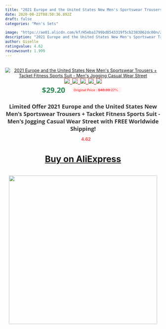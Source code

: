 ```yaml
---
title: "2021 Europe and the United States New Men's Sportswear Trousers + Tacket Fitness Sports Suit - Men's Jogging Casual Wear Street"
date: 2020-08-22T08:50:36.892Z
draft: false
categories: "Men's Sets"

image: "https://ae01.alicdn.com/kf/H5eba1799bd8543319f5cb2383062dc00n/2021-Europe-and-the-United-States-New-Men-s-Sportswear-Trousers-Tacket-Fitness-Sports-Suit-Men.jpg"
description: "2021 Europe and the United States New Men's Sportswear Trousers + Tacket Fitness Sports Suit - Men's Jogging Casual Wear Street"
author: Giselle
ratingvalue: 4.62
reviewcount: 1.999
---
```

<br>
<div style="text-align: center;">
<a href="https://s.click.aliexpress.com/e/_9jx85r" target="_blank" rel="nofollow noopener noreferrer"><img alt="2021 Europe and the United States New Men's Sportswear Trousers + Tacket Fitness Sports Suit - Men's Jogging Casual Wear Street" class="magnifier-image" src="https://ae01.alicdn.com/kf/H5eba1799bd8543319f5cb2383062dc00n/2021-Europe-and-the-United-States-New-Men-s-Sportswear-Trousers-Tacket-Fitness-Sports-Suit-Men.jpg_640x640.jpg">
<br>
<img style="border:1px solid salmon" src="https://ae01.alicdn.com/kf/H5eba1799bd8543319f5cb2383062dc00n/2021-Europe-and-the-United-States-New-Men-s-Sportswear-Trousers-Tacket-Fitness-Sports-Suit-Men.jpg_120x120.jpg">&nbsp;&nbsp;<img style="border:1px solid salmon" src="https://ae01.alicdn.com/kf/H8280fd7f63804802ab4d3df7e0b5d346w/2021-Europe-and-the-United-States-New-Men-s-Sportswear-Trousers-Tacket-Fitness-Sports-Suit-Men.jpg_120x120.jpg">&nbsp;&nbsp;<img style="border:1px solid salmon" src="https://ae01.alicdn.com/kf/Hd2189639f6f4469095c82b898ad7e943K/2021-Europe-and-the-United-States-New-Men-s-Sportswear-Trousers-Tacket-Fitness-Sports-Suit-Men.jpg_120x120.jpg">&nbsp;&nbsp;<img style="border:1px solid salmon" src="https://ae01.alicdn.com/kf/H34b1c1c91937414b9a7d46b76bcb278ba/2021-Europe-and-the-United-States-New-Men-s-Sportswear-Trousers-Tacket-Fitness-Sports-Suit-Men.jpg_120x120.jpg">&nbsp;&nbsp;<img style="border:1px solid salmon" src="https://ae01.alicdn.com/kf/H43ecd74380bd4680869621362b721b53c/2021-Europe-and-the-United-States-New-Men-s-Sportswear-Trousers-Tacket-Fitness-Sports-Suit-Men.jpg_120x120.jpg"></a></div><br0>
<div style="text-align: center;"><span style="background-color: white; border: 0px; box-sizing: border-box; color: seagreen; display: inline-block; font-family: &quot;open sans&quot; , &quot;arial&quot; , &quot;helvetica&quot; , sans-serif , &quot;heiti&quot;; font-size: 24px; font-stretch: inherit; font-weight: 700; line-height: inherit; margin: 0px 10px 0px 0px; padding: 0px; vertical-align: middle;">$29.20 </span>
<span style="background: rgb(255 , 241 , 241); border-radius: 3px; border: 0px; box-sizing: border-box; color: #ff4747; display: inline-block; font-family: inherit; font-size: 12px; font-stretch: inherit; font-style: inherit; font-variant: inherit; font-weight: 600; line-height: inherit; margin: 0px; padding: 2px 5px; transform: scale(0.9); vertical-align: middle;">Original Price : <b style="text-decoration: line-through;">$40.00 </b> 27%&nbsp;&nbsp;</span></div>
<h1 style="color: #333333; display: inline-block; font-family: &quot;open sans&quot; , &quot;arial&quot; , &quot;helvetica&quot; , sans-serif , &quot;heiti&quot;; font-size: 18px; font-stretch: inherit; font-weight: 700; text-align: center;">Limited Offer 2021 Europe and the United States New Men's Sportswear Trousers + Tacket Fitness Sports Suit - Men's Jogging Casual Wear Street with FREE Worldwide Shipping!</h1>
<div style="color: #ff4747; text-align: center;">
<img src="https://4.bp.blogspot.com/-M0ZcTcb-5uY/XleCXlxnR4I/AAAAAAAAAEc/OrjgMkXV1oMQFaCRZj5HQwOCBcu3w1FegCPcBGAYYCw/s1600/star.png" style="height: 15px;">&nbsp;<b>4.62</b></div>
<div class="button_cont" align="center"><a class="buynow_a" href="https://s.click.aliexpress.com/e/_9jx85r" target="_blank" rel="nofollow noopener noreferrer"><H1>Buy on AliExpress</H1></a></div><br>
<div class="separator" style="clear: both; text-align: center;">
<img src="https://lh3.googleusercontent.com/-pTy5HemUv9M/XlePHvY0dAI/AAAAAAAAAE4/0nX5iRUoIWY8eMW9Dpxeirr157OZliDIgCLcBGAsYHQ/s1600/badge.gif" width="480">
</div>
